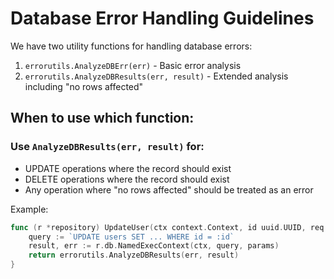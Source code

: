 # Database Error Handling Guidelines

We have two utility functions for handling database errors:

1. `errorutils.AnalyzeDBErr(err)` - Basic error analysis
2. `errorutils.AnalyzeDBResults(err, result)` - Extended analysis including "no rows affected"

## When to use which function:

### Use `AnalyzeDBResults(err, result)` for:

- UPDATE operations where the record should exist
- DELETE operations where the record should exist
- Any operation where "no rows affected" should be treated as an error

Example:

```go
func (r *repository) UpdateUser(ctx context.Context, id uuid.UUID, req UpdateUserReq) error {
    query := `UPDATE users SET ... WHERE id = :id`
    result, err := r.db.NamedExecContext(ctx, query, params)
    return errorutils.AnalyzeDBResults(err, result)
}
```

